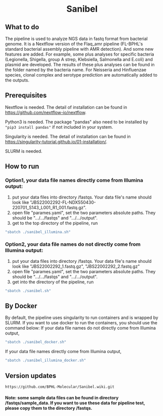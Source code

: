 <h1 align="center">Sanibel</h1>

## What to do
The pipeline is used to analyze NGS data in fastq format from bacterial genome. It is a Nextflow version of the Flaq_amr pipeline (FL-BPHL's standard bacterial assembly pipeline with AMR detection). And some new features are added. For example, some plus analyses for specific bacteria (Legionella, Shigella, group A strep, Klebsiella, Salmonella and E.coli) and plasmid are developed. The results of these plus analyses can be found in the folder named by the bacteria name. For Neisseria and Hinfluenzae species, clonal complex and serotype prediction are automatically added to the outputs.   

## Prerequisites
Nextflow is needed. The detail of installation can be found in https://github.com/nextflow-io/nextflow.

Python3 is needed. The package "pandas" also need to be installed by ``` "pip3 install pandas" ``` if not included in your system.

Singularity is needed. The detail of installation can be found in https://singularity-tutorial.github.io/01-installation/.

SLURM is needed.


## How to run

### Option1, your data file names directly come from Illumina output: 
1. put your data files into directory /fastqs. Your data file's name should look like "JBS22002292-FL-NDX550430-220701_S143_L001_R1_001.fastq.gz". 
2. open file "parames.yaml", set the two parameters absolute paths. They should be ".../.../fastqs" and ".../.../output". 
3. get to the top directory of the pipeline, run 
```bash
"sbatch ./sanibel_illumina.sh"
```
### Option2, your data file names do not directly come from Illumina output: 
1. put your data files into directory /fastqs. Your data file's name should look like "JBS22002292_1.fastq.gz", "JBS22002292_2.fastq.gz" 
2. open file "parames.yaml", set the two parameters absolute paths. They should be ".../.../fastqs" and ".../.../output". 
3. get into the directory of the pipeline, run 
```bash
"sbatch ./sanibel.sh"
```

## By Docker
By default, the pipeline uses singularity to run containers and is wrapped by SLURM. If you want to use docker to run the containers, you should use the command below:
If your data file names do not directly come from Illumina output,
```bash
"sbatch ./sanibel_docker.sh"
```
If your data file names directly come from Illumina output,
```bash
"sbatch ./sanibel_illumina_docker.sh"
```

## Version updates
    https://github.com/BPHL-Molecular/Sanibel.wiki.git
    
#### Note: some sample data files can be found in directory /fastqs/sample_data. If you want to use these data for pipeline test, please copy them to the directory /fastqs.
